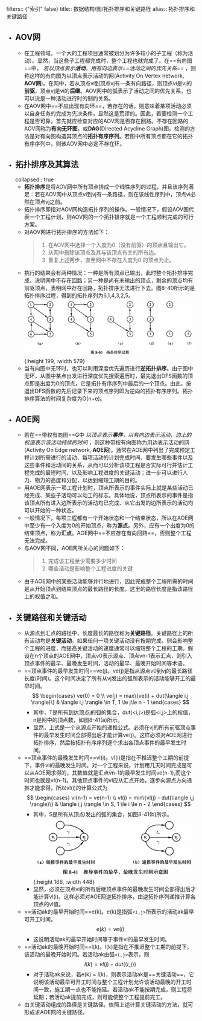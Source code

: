 filters:: {"索引" false}
title:: 数据结构/图/拓扑排序和关键路径
alias:: 拓扑排序和关键路径

- ## AOV网
	- 在工程领域，一个大的工程项目通常被划分为许多较小的子工程（称为活动）。显然，当这些子工程都完成时，整个工程也就完成了。在==有向图==中， _若以顶点表示**活动**，用有向边表示==活动之间的优先关系==_ ，则称这样的有向图为以顶点表示活动的网(Activity On Vertex network, **AOV网**)。在网中，若从顶点vi到顶点vj有一条有向路径，则顶点vi是vj的**前驱**，顶点vj是vi的**后继**。AOV网中的弧表示了活动之间的优先关系，也可以说是一种活动进行时的制约关系。
	- 在AOV网中==不应出现有向环==，若存在的话，则意味着某项活动必须以自身任务的完成为先决条件，显然这是荒谬的。因此，若要检测一个工程是否可靠，首先就应检查对应的AOV网是否存在回路。不存在回路的AOV网称为**有向无环图**，或**DAG**(Directed Acycline Graph)图。检测的方法是对有向图构造其顶点的**拓扑有序序列**。若图中所有顶点都在它的拓扑有序序列中，则该AOV网中必定不存在环。
- ## 拓扑排序及其算法
  collapsed:: true
	- **拓扑排序**是将AOV网中所有顶点排成一个线性序列的过程，并且该序列满足：若在AOV网中从顶点vi到vj有一条路径，则在该线性序列中，顶点vi必然在顶点vj之前。
	- 拓扑排序即指对AOV网构造拓扑序列的操作。一般情况下，假设AOV图代表一个工程计划，则AOV网的一个拓扑排序就是一个工程顺利完成的可行方案。
	- 对AOV网进行拓扑排序的方法如下：
	  > 1. 在AOV网中选择一个入度为0（没有前驱）的顶点且输出它。
	  > 2. 从网中删除该顶点及其与该顶点有关的所有边。
	  > 3. 重复上述两步，直至网中不存在入度为0 的顶点为止。
	- 执行的结果会有两种情况：一种是所有顶点已输出，此时整个拓扑排序完成，说明网中不存在回路；另一种是尚有未输出的顶点，剩余的顶点均有前驱顶点，表明网中存在回路，拓扑排序无法进行下去。图8-40所示的是拓扑排序过程，得到的拓扑序列为6,1,4,3,2,5。
	  ![image.png](../assets/image_1648957983291_0.png){:height 199, :width 579}
	- 当有向图中无环时，也可以利用深度优先遍历进行**逆拓扑排序**。由于图中无环，从图中某点出发进行深度优先搜索遍历时，最先退出DFS函数的顶点即是出度为0的顶点，它是拓扑有序序列中最后的一个顶点。由此，按退出DFS函数的先后记录下来的顶点序列即为逆向的拓扑有序序列。拓扑排序算法的时间复杂度为O(n+e)。
- ## AOE网
	- 若在==带权有向图==G中 _以顶点表示**事件**，以有向边表示活动，边上的权值表示该活动持续的时间_ ，则这种带权有向图称为用边表示活动的网(Activity On Edge network, **AOE网**)。通常在AOE网中列出了完成预定工程计划所需进行的活动、每项活动的计划完成时间、要发生哪些事件以及这些事件和活动间的关系，从而可以分析该项工程是否实际可行并估计工程完成的最短时间，以及影响工程进度的关键活动；进一步可以进行人力、物力的高度和分配，以达到缩短工期的目的。
	- 用AOE网表示一项工程计划时，顶点所表示的事件实际上就是某些活动已经完成、某些子活动可以动工的标志。具体地说，顶点所表示的事件是指该顶点所有进入边所表示的活动均已完成、从它出发的边所表示的活动均可以开始的一种状态。
	- 一般情况下，每项工程都有一个开始状态和一个结束状态，所以在AOE网中至少有一个入度为0的开始顶点，称为**源点**。另外，应有一个出度为0的结束顶点，称为**汇点**。AOE网中==不应存在有向回路==，否则整个工程无法完成。
	- 与AOV网不同，AOE网所关心的问题如下：
	  > 1. 完成该工程至少需要多少时间
	  > 2. 哪些活动是影响整个工程进度的关键
	- 由于AOE网中的某些活动能够并行地进行，因此完成整个工程所需的时间是从开始顶点到结束顶点的最长路径的长度。这里的路径长度是指该路径上的权值之和。
- ## 关键路径和关键活动
	- 从源点到汇点的路径中，长度最长的路径称为**关键路径**。关键路径上的所有活动均是**关键活动**。如果任何一项关键活动没有按期完成，则会影响整个工程的进度，而提高关键活动的速度通常可以缩短整个工程的工期。假设在n个顶点的AOE网中，顶点v0表示源点、顶点vn-1表示汇点，则引入顶点事件的最早、最晚发生时间，活动的最早、最晚开始时间等术语。
	- ==顶点事件的最早发生时间==ve(j)。ve(j)是指从源点v0到vj的最长路径长度(时间)。这个时间决定了所有从vj发出的弧所表示的活动能够开工的最早时间。
	  $$
	  \begin{cases}
	  ve(0) = 0 \\
	  ve(j) = max\{ve(i) + dut(\langle i,j \rangle)\} & \langle i,j \rangle \in T, 1 \le j\le n - 1
	  \end{cases}
	  $$
		- 其中，T是所有到达顶点j的弧的集合，dut(<i,j>)是弧<i,j>上的权值，n是网中的顶点数，如图8-41(a)所示。
		- 显然，上式是一个从源点开始的递推公式。必须在vj的所有前驱顶点事件的最早发生时间全部得出后才能计算ve(j)。这样必须对AOE网进行拓扑排序，然后按拓扑有序序列逐个求出各顶点事件的最早发生时间。
	- ==顶点事件的最晚发生时间==vl(i)。vl(i)是指在不推迟整个工期的前提下，事件vi的最晚发生时间。对一个工程来说，计划用几天时间完成是可以从AOE网求得的，其数值就是汇点vn-1的最早发生时间ve(n-1),而这个时间也就是vl(n-1)。其他顶点事件的vl应从汇点开始，逐步向源点方向递推才能求得，所以vl(i)的计算公式为
	  $$
	  \begin{cases}
	  vl(n-1) = ve(n-1) \\
	  vl(i) = min\{vl(j) - dut(\langle i,j \rangle)\} & \langle i,j \rangle \in S, 1 \le i \le n - 2
	  \end{cases}
	  $$
		- 其中，S是所有从顶点i发出的弧的集合，如图8-41(b)所示。
		  ![image.png](../assets/image_1648958251467_0.png){:height 166, :width 448}
		- 显然，必须在顶点vi的所有后继顶点事件的最晚发生时间全部得出后才能计算vl(i)。这样必须对AOE网逆拓扑排序，由逆拓扑序列递推计算各顶点的vl值。
	- ==活动ak的最早开始时间==e(k)。e(k)是指弧`<i,j>`所表示的活动ak最早可开工时间。
	  $$
	  e(k) = ve(i)
	  $$
		- 这说明活动ak的最早开始时间等于事件vi的最早发生时间。
	- ==活动ak的最晚开始时间==l(k)。l(k)是指在不推迟整个工期的前提下，该活动的最晚开始时间。若活动ak由弧`<i,j>`表示，则
	  $$
	  l(k) = vl(j) - dut(\langle i,j \rangle)
	  $$
		- 对于活动ak来说，若e(k) = l(k)，则表示活动ak是==关键活动==，它说明该活动最早可开工时间与整个工程计划允许该活动最晚的开工时间一致，施工期一点也不能拖延。若活动ak不能按期完成，则工程将延期；若活动ak提前完成，则可能使整个工程提前完工。
	- 由关键活动组成的路径是关键路径。依照上述计算关键活动的方法，就可形成求AOE网的关键路径。